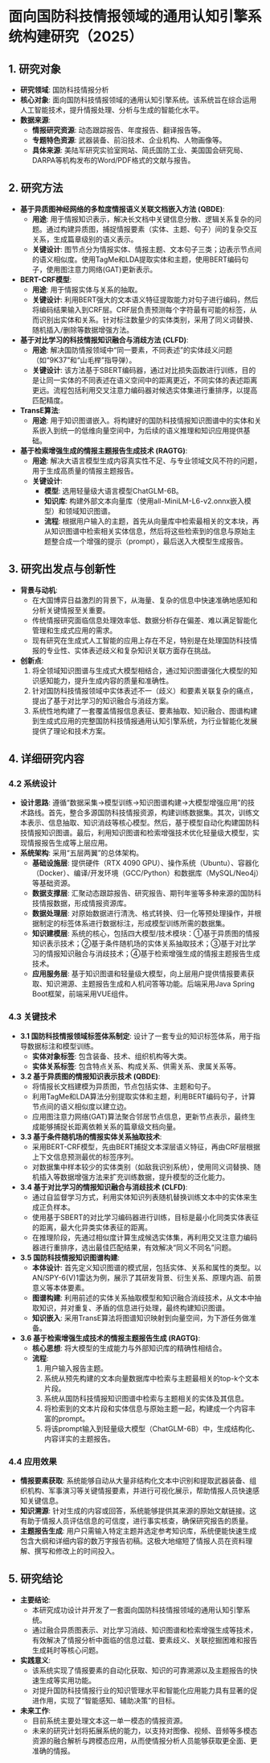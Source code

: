  # 面向国防科技情报领域的通用认知引擎系统构建研究（2025）

## 1. 研究对象
- **研究领域**: 国防科技情报分析
- **核心对象**: 面向国防科技情报领域的通用认知引擎系统。该系统旨在综合运用人工智能技术，提升情报处理、分析与生成的智能化水平。
- **数据来源**:
    - **情报研究资源**: 动态跟踪报告、年度报告、翻译报告等。
    - **专题特色资源**: 武器装备、前沿技术、企业机构、人物画像等。
    - **具体来源**: 美陆军研究实验室网站、简氏国防工业、美国国会研究局、DARPA等机构发布的Word/PDF格式的文献与报告。

## 2. 研究方法
- **基于异质图神经网络的多粒度情报语义关联文档嵌入方法 (QBDE)**:
    - **用途**: 用于情报知识表示，解决长文档中关键信息分散、逻辑关系复杂的问题。通过构建异质图，捕捉情报要素（实体、主题、句子）间的复杂交互关系，生成篇章级别的语义表示。
    - **关键设计**: 图节点分为情报实体、情报主题、文本句子三类；边表示节点间的语义相似度。使用TagMe和LDA提取实体和主题，使用BERT编码句子，使用图注意力网络(GAT)更新表示。
- **BERT-CRF模型**:
    - **用途**: 用于情报实体与关系的抽取。
    - **关键设计**: 利用BERT强大的文本语义特征提取能力对句子进行编码，然后将编码结果输入到CRF层。CRF层负责预测每个字符最有可能的标签，从而识别出实体和关系。针对标注数量少的实体类别，采用了同义词替换、随机插入/删除等数据增强方法。
- **基于对比学习的科技情报知识融合与消歧方法 (CLFD)**:
    - **用途**: 解决国防情报领域中“同一要素，不同表述”的实体歧义问题（如“9K37”和“山毛榉”指导弹）。
    - **关键设计**: 该方法基于SBERT编码器，通过对比损失函数进行训练，目的是让同一实体的不同表述在语义空间中的距离更近，不同实体的表述距离更远。流程包括利用交叉注意力编码器对候选实体集进行重排序，以提高匹配精度。
- **TransE算法**:
    - **用途**: 用于知识图谱嵌入。将构建好的国防科技情报知识图谱中的实体和关系嵌入到统一的低维向量空间中，为后续的语义推理和知识应用提供基础。
- **基于检索增强生成的情报主题报告生成技术 (RAGTG)**:
    - **用途**: 解决大语言模型生成内容真实性不足、与专业领域文风不符的问题，用于生成高质量的情报主题报告。
    - **关键设计**:
        - **模型**: 选用轻量级大语言模型ChatGLM-6B。
        - **知识库**: 构建外部文本向量库（使用all-MiniLM-L6-v2.onnx嵌入模型）和领域知识图谱。
        - **流程**: 根据用户输入的主题，首先从向量库中检索最相关的文本块，再从知识图谱中检索相关实体信息，然后将这些检索到的信息与原始主题整合成一个增强的提示（prompt），最后送入大模型生成报告。

## 3. 研究出发点与创新性
- **背景与动机**:
    - 在大国博弈日益激烈的背景下，从海量、复杂的信息中快速准确地感知和分析关键情报至关重要。
    - 传统情报研究面临信息处理效率低、数据分析存在偏差、难以满足智能化管理和生成式应用的需求。
    - 现有研究在生成式人工智能的应用上存在不足，特别是在处理国防科技情报的专业性、实体表述歧义和复杂知识关联方面存在挑战。
- **创新点**:
    1. 将全领域知识图谱与生成式大模型相结合，通过知识图谱强化大模型的知识感知能力，提升生成内容的质量和准确性。
    2. 针对国防科技情报领域中实体表述不一（歧义）和要素关联复杂的痛点，提出了基于对比学习的知识融合与消歧方案。
    3. 系统性地构建了一套覆盖情报信息表征、要素抽取、知识融合、图谱构建到生成式应用的完整国防科技情报通用认知引擎系统，为行业智能化发展提供了理论和技术方案。

## 4. 详细研究内容
### 4.2 系统设计
- **设计思路**: 遵循“数据采集→模型训练→知识图谱构建→大模型增强应用”的技术路线。首先，整合多源国防科技情报资源，构建训练数据集。其次，训练文本表示、信息抽取、知识消歧等核心模型。然后，基于模型自动化构建国防科技情报知识图谱。最后，利用知识图谱和检索增强技术优化轻量级大模型，实现情报报告生成等上层应用。
- **系统架构**: 采用“五层两翼”的总体架构。
    - **基础设施层**: 提供硬件（RTX 4090 GPU）、操作系统（Ubuntu）、容器化（Docker）、编译/开发环境（GCC/Python）和数据库（MySQL/Neo4j）等基础资源。
    - **数据支撑层**: 汇聚动态跟踪报告、研究报告、期刊年鉴等多种来源的国防科技情报数据，形成情报资源库。
    - **数据处理层**: 对原始数据进行清洗、格式转换、归一化等预处理操作，并根据制定的标签体系进行数据标注，形成模型训练所需的数据集。
    - **知识建模层**: 系统的核心，包括四大模型/技术模块：①基于异质图的情报知识表示技术；②基于条件随机场的实体关系抽取技术；③基于对比学习的情报知识融合与消歧技术；④基于检索增强生成的情报主题报告生成技术。
    - **应用服务层**: 基于知识图谱和轻量级大模型，向上层用户提供情报要素获取、知识溯源、主题报告生成和人机问答等功能。后端采用Java Spring Boot框架，前端采用VUE组件。

### 4.3 关键技术
- **3.1 国防科技情报领域标签体系制定**: 设计了一套专业的知识标签体系，用于指导数据标注和模型训练。
    - **实体对象标签**: 包含装备、技术、组织机构等大类。
    - **实体关系标签**: 包含特点关系、构成关系、供需关系、隶属关系等。
- **3.2 基于异质图的情报知识表示技术 (QBDE)**:
    - 将情报长文档建模为异质图，节点包括实体、主题和句子。
    - 利用TagMe和LDA算法分别提取实体和主题，利用BERT编码句子，计算节点间的语义相似度以建立边。
    - 应用图注意力网络(GAT)算法聚合邻居节点信息，更新节点表示，最终生成能够捕捉长距离依赖关系的篇章级文档向量。
- **3.3 基于条件随机场的情报实体关系抽取技术**:
    - 采用BERT-CRF模型，先由BERT捕捉文本深层语义特征，再由CRF层根据上下文信息预测最优的标签序列。
    - 对数据集中样本较少的实体类别（如敌我识别系统），使用同义词替换、随机插入等数据增强方法来扩充训练数据，提升模型的泛化能力。
- **3.4 基于对比学习的情报知识融合与消歧技术 (CLFD)**:
    - 通过自监督学习方式，利用实体知识列表随机替换训练文本中的实体来生成正负样本。
    - 使用基于SBERT的对比学习编码器进行训练，目标是最小化同类实体表征的距离，最大化异类实体表征的距离。
    - 在推理阶段，先通过相似度计算生成候选实体集，再利用交叉注意力编码器进行重排序，选出最佳匹配结果，有效解决“同义不同名”问题。
- **3.5 国防科技情报知识图谱构建**:
    - **本体设计**: 首先定义知识图谱的模式层，包括实体、关系和属性的类型。以AN/SPY-6(V)1雷达为例，展示了其研发背景、衍生关系、原理内涵、前景意义等本体要素。
    - **图谱构建**: 利用前述的实体关系抽取模型和知识融合消歧技术，从文本中抽取知识，并对重复、矛盾的信息进行处理，最终构建知识图谱。
    - **知识嵌入**: 采用TransE算法将图谱知识映射到向量空间，为下游任务做准备。
- **3.6 基于检索增强生成技术的情报主题报告生成 (RAGTG)**:
    - **核心思想**: 将大模型的生成能力与外部知识库的精确性相结合。
    - **流程**:
        1.  用户输入报告主题。
        2.  系统从预先构建的文本向量数据库中检索与主题最相关的top-k个文本片段。
        3.  系统从国防科技情报知识图谱中检索与主题相关的实体及其信息。
        4.  将检索到的文本片段和实体信息与原始主题一起，构建成一个内容丰富的prompt。
        5.  将该prompt输入到轻量级大模型（ChatGLM-6B）中，生成结构化、内容详实的主题报告。

### 4.4 应用效果
- **情报要素获取**: 系统能够自动从大量非结构化文本中识别和提取武器装备、组织机构、军事演习等关键情报要素，并进行可视化展示，帮助情报人员快速感知关键信息。
- **知识溯源**: 针对生成的内容或回答，系统能够提供其来源的原始文献链接。这有助于情报人员评估信息的可信度，进行事实核查，确保研究报告的质量。
- **主题报告生成**: 用户只需输入特定主题并选定参考知识库，系统便能快速生成包含大纲和详细内容的数万字报告初稿。这极大地缩短了情报人员在资料理解、撰写和修改上的时间投入。

## 5. 研究结论
- **主要结论**:
    - 本研究成功设计并开发了一套面向国防科技情报领域的通用认知引擎系统。
    - 通过融合异质图表示、对比学习消歧、知识图谱和检索增强生成等技术，有效解决了情报分析中面临的信息过载、要素歧义、关联挖掘困难和报告生成耗时等核心问题。
- **实践意义**:
    - 该系统实现了情报要素的自动化获取、知识的可靠溯源以及主题报告的快速生成等实用功能。
    - 对提升国防科技情报行业的知识管理水平和智能化应用能力具有显著的促进作用，实现了“智能感知、辅助决策”的目标。
- **未来工作**:
    - 目前系统主要处理文本这一单一模态的情报资源。
    - 未来的研究计划将拓展系统的能力，以支持对图像、视频、音频等多模态资源的融合解析与跨模态应用，从而使情报分析人员能够获取更全面、更准确的情报。